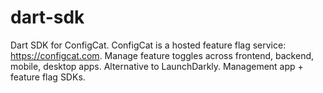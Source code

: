 # dart-sdk
Dart SDK for ConfigCat. ConfigCat is a hosted feature flag service: https://configcat.com. Manage feature toggles across frontend, backend, mobile, desktop apps. Alternative to LaunchDarkly. Management app + feature flag SDKs.
